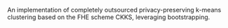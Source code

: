 An implementation of completely outsourced privacy-preserving k-means clustering based on the FHE scheme CKKS, leveraging bootstrapping.
